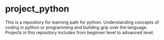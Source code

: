 # project_python
This is a repository for learning path for python. Understanding concepts of coding in python or programming and building grip over the language. Projects in this repository includes from beginner level to advanced level.
